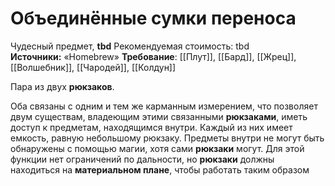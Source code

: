 # Объединённые сумки переноса

Чудесный предмет, **tbd**
Рекомендуемая стоимость: tbd
**Источники:** «Homebrew»
**Требование**: [[Плут]], [[Бард]], [[Жрец]], [[Волшебник]], [[Чародей]], [[Колдун]]

Пара из двух **рюкзаков**.

Оба связаны с одним и тем же карманным измерением, что позволяет двум существам, владеющим этими связанными **рюкзаками**, иметь доступ к предметам, находящимся внутри. Каждый из них имеет емкость, равную небольшому рюкзаку. Предметы внутри не могут быть обнаружены с помощью магии, хотя сами **рюкзаки** могут. Для этой функции нет ограничений по дальности, но **рюкзаки** должны находиться на **материальном плане**, чтобы работать таким образом